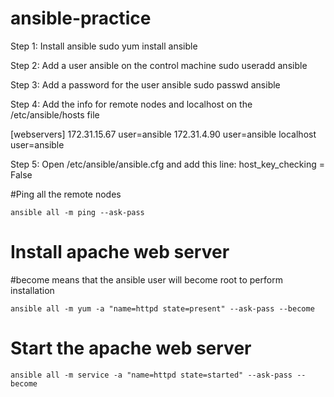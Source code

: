 # ansible-practice

Step 1: Install ansible
sudo yum install ansible

Step 2: Add a user ansible on the control machine
sudo useradd ansible

Step 3: Add a password for the user ansible
sudo passwd ansible

Step 4: Add the info for remote nodes and localhost on the /etc/ansible/hosts file

[webservers]
172.31.15.67 user=ansible
172.31.4.90  user=ansible
localhost    user=ansible

Step 5: Open /etc/ansible/ansible.cfg and add this line:
host_key_checking = False



#Ping all the remote nodes
```console
ansible all -m ping --ask-pass
```

# Install apache web server 
#become means that the ansible user will become root to perform installation
```console
ansible all -m yum -a "name=httpd state=present" --ask-pass --become
```

# Start the apache web server
```console
ansible all -m service -a "name=httpd state=started" --ask-pass --become
```
